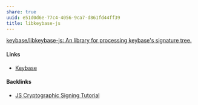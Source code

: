 ```yaml
---
share: true
uuid: e51d0d6e-77c4-4056-9ca7-d861fd44ff39
title: libkeybase-js
---
```

[keybase/libkeybase-js: An library for processing keybase's signature tree.](https://github.com/keybase/libkeybase-js)


#### Links

* [Keybase](../d327da7e-0881-4517-8a8f-c20190efeaa4)

#### Backlinks

* [JS Cryptographic Signing Tutorial](/be82e67e-13f4-4c86-b3ec-b32852c54e2b)